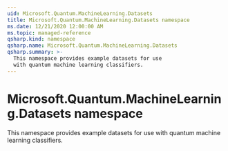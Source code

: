 ```yaml
---
uid: Microsoft.Quantum.MachineLearning.Datasets
title: Microsoft.Quantum.MachineLearning.Datasets namespace
ms.date: 12/21/2020 12:00:00 AM
ms.topic: managed-reference
qsharp.kind: namespace
qsharp.name: Microsoft.Quantum.MachineLearning.Datasets
qsharp.summary: >-
  This namespace provides example datasets for use
  with quantum machine learning classifiers.
---
```


# Microsoft.Quantum.MachineLearning.Datasets namespace

This namespace provides example datasets for usewith quantum machine learning classifiers.

